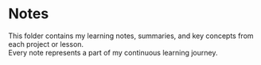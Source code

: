 # Notes  
This folder contains my learning notes, summaries, and key concepts from each project or lesson.  
Every note represents a part of my continuous learning journey.
